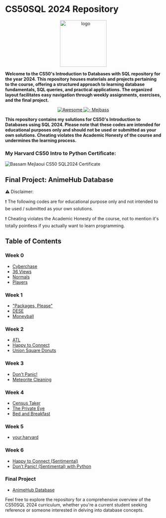 # CS50SQL 2024 Repository
<p align="center">
<img src="https://i.imgur.com/Jj740Yd.png" alt="logo" height="150"/>
</p>

**Welcome to the CS50's Introduction to Databases with SQL repository for the year 2024. This repository houses materials and projects pertaining to the course, offering a structured approach to learning database fundamentals, SQL queries, and practical applications. The organized layout facilitates easy navigation through weekly assignments, exercises, and the final project.**

</p>
<p align="center">
  <a href="https://github.com/sindresorhus/awesome">
    <img alt="Awesome" src="https://cdn.rawgit.com/sindresorhus/awesome/d7305f38d29fed78fa85652e3a63e154dd8e8829/media/badge.svg">
  </a>
    <a href="https://github.com/mejbass/CS50-Introduction-to-Databases-Using-SQL">
	<img alt=" - Mejbass" src="https://img.shields.io/badge/Mejbass-CS50--Introduction to Databases using SQL 2024-purple.svg">
  </a>
</p> 

**This repository contains my solutions for CS50's Introduction to Databases using SQL 2024. Please note that these codes are intended for educational purposes only and should not be used or submitted as your own solutions. Cheating violates the Academic Honesty of the course and undermines the learning process.**

### My Harvard CS50 Intro to Python Certificate:
![Bassam Mejlaoui CS50 SQL2024 Certificate](https://certificates.cs50.io/a182b590-de0b-489c-92ff-ae1b9c9ea549.png?size=letter)

## Final Project: AnimeHub Database

⚠️ Disclaimer:

❗ The following codes are for educational purpose only and not intended to be used / submitted as your own solutions.

❗ Cheating violates the Academic Honesty of the course, not to mention it's totally pointless if you actually want to learn programming.

## Table of Contents
### Week 0
- [Cyberchase](https://github.com/mejbass/CS50-Intro-to-Databases-Using-SQL/tree/master/Week%200/Cyberchase)
- [36 Views](https://github.com/mejbass/CS50-Intro-to-Databases-Using-SQL/tree/master/Week%200/36%20Views)
- [Normals](https://github.com/mejbass/CS50-Intro-to-Databases-Using-SQL/tree/master/Week%200/Normals)
- [Players](https://github.com/mejbass/CS50-Intro-to-Databases-Using-SQL/tree/master/Week%200/Players)

### Week 1
- ["Packages, Please"](https://github.com/mejbass/CS50-Intro-to-Databases-Using-SQL/tree/master/Week%201/Packages%2C%20Please)
- [DESE](https://github.com/mejbass/CS50-Intro-to-Databases-Using-SQL/tree/master/Week%201/DESE)
- [Moneyball](https://github.com/mejbass/CS50-Intro-to-Databases-Using-SQL/tree/master/Week%201/Moneyball)

### Week 2
- [ATL](https://github.com/mejbass/CS50-Intro-to-Databases-Using-SQL/tree/master/Week%202/ATL)
- [Happy to Connect](https://github.com/mejbass/CS50-Intro-to-Databases-Using-SQL/tree/master/Week%202/Happy%20to%20Connect)
- [Union Square Donuts](https://github.com/mejbass/CS50-Intro-to-Databases-Using-SQL/tree/master/Week%202/Union%20Square%20Donuts)

### Week 3
- [Don't Panic!](https://github.com/mejbass/CS50-Intro-to-Databases-Using-SQL/tree/master/Week%203/Don't%20Panic)
- [Meteorite Cleaning](https://github.com/mejbass/CS50-Intro-to-Databases-Using-SQL/tree/master/Week%203/Meteorite%20Cleaning)

### Week 4
- [Census Taker](https://github.com/mejbass/CS50-Intro-to-Databases-Using-SQL/tree/master/Week%204/Census%20Taker)
- [The Private Eye](https://github.com/mejbass/CS50-Intro-to-Databases-Using-SQL/tree/master/Week%204/The%20Private%20Eye)
- [Bed and Breakfast](https://github.com/mejbass/CS50-Intro-to-Databases-Using-SQL/tree/master/Week%204/Bed%20and%20Breakfast)

### Week 5
- [your.harvard](https://github.com/mejbass/CS50-Intro-to-Databases-Using-SQL/tree/master/Week%205)

### Week 6
- [Happy to Connect (Sentimental)](https://github.com/mejbass/CS50-Intro-to-Databases-Using-SQL/tree/master/Week%206/Happy%20to%20Connect%20(Sentimental))
- [Don’t Panic! (Sentimental) with Python](https://github.com/mejbass/CS50-Intro-to-Databases-Using-SQL/tree/master/Week%206/Don't%20Panic%20(Sentimental)%20in%20Python)

### Final Project
- [AnimeHub Database](Final%20Project)

Feel free to explore the repository for a comprehensive overview of the CS50SQL 2024 curriculum, whether you're a current student seeking reference or someone interested in delving into database concepts.
